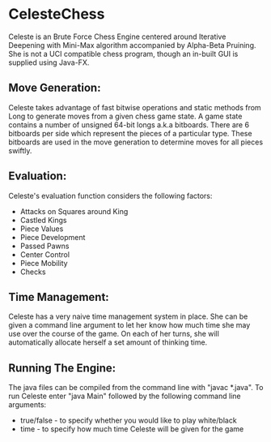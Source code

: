 # CelesteChess
Celeste is an Brute Force Chess Engine centered around Iterative Deepening with Mini-Max algorithm accompanied by Alpha-Beta Pruining.
She is not a UCI compatible chess program, though an in-built GUI is supplied using Java-FX.

## Move Generation:
Celeste takes advantage of fast bitwise operations and static methods from Long to generate moves from a given chess game state.
A game state contains a number of unsigned 64-bit longs a.k.a bitboards. There are 6 bitboards per side which represent the pieces of a particular type.
These bitboards are used in the move generation to determine moves for all pieces swiftly.



## Evaluation: 
Celeste's evaluation function considers the following factors:
* Attacks on Squares around King
* Castled Kings
* Piece Values
* Piece Development
* Passed Pawns
* Center Control
* Piece Mobility
* Checks

## Time Management:
Celeste has a very naive time management system in place. She can be given a command line argument to let her know how much time she may
use over the course of the game. On each of her turns, she will automatically allocate herself a set amount of thinking time.

## Running The Engine:
The java files can be compiled from the command line with "javac *.java".
To run Celeste enter "java Main" followed by the following command line arguments:
* true/false - to specify whether you would like to play white/black
* time - to specify how much time Celeste will be given for the game

